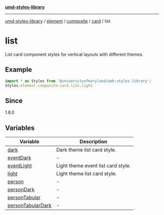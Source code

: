 [**umd-styles-library**](../../../../../../../README.md)

***

[umd-styles-library](../../../../../../../modules.md) / [element](../../../../../../README.md) / [composite](../../../../README.md) / [card](../../README.md) / list

# list

List card component styles for vertical layouts with different themes.

## Example

```typescript
import * as Styles from '@universityofmaryland/web-styles-library';
Styles.element.composite.card.list.light
```

## Since

1.8.0

## Variables

| Variable | Description |
| ------ | ------ |
| [dark](variables/dark.md) | Dark theme list card style. |
| [eventDark](variables/eventDark.md) | - |
| [eventLight](variables/eventLight.md) | Light theme event list card style. |
| [light](variables/light.md) | Light theme list card style. |
| [person](variables/person.md) | - |
| [personDark](variables/personDark.md) | - |
| [personTabular](variables/personTabular.md) | - |
| [personTabularDark](variables/personTabularDark.md) | - |
